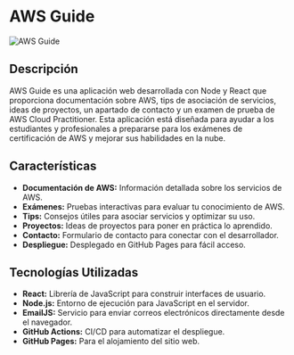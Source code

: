 # AWS Guide

![AWS Guide](https://javieralmeida30.github.io/AWSGuide/)

## Descripción

AWS Guide es una aplicación web desarrollada con Node y React que proporciona documentación sobre AWS, tips de asociación de servicios, ideas de proyectos, un apartado de contacto y un examen de prueba de AWS Cloud Practitioner. Esta aplicación está diseñada para ayudar a los estudiantes y profesionales a prepararse para los exámenes de certificación de AWS y mejorar sus habilidades en la nube.

## Características

- **Documentación de AWS:** Información detallada sobre los servicios de AWS.
- **Exámenes:** Pruebas interactivas para evaluar tu conocimiento de AWS.
- **Tips:** Consejos útiles para asociar servicios y optimizar su uso.
- **Proyectos:** Ideas de proyectos para poner en práctica lo aprendido.
- **Contacto:** Formulario de contacto para conectar con el desarrollador.
- **Despliegue:** Desplegado en GitHub Pages para fácil acceso.

## Tecnologías Utilizadas

- **React:** Librería de JavaScript para construir interfaces de usuario.
- **Node.js:** Entorno de ejecución para JavaScript en el servidor.
- **EmailJS:** Servicio para enviar correos electrónicos directamente desde el navegador.
- **GitHub Actions:** CI/CD para automatizar el despliegue.
- **GitHub Pages:** Para el alojamiento del sitio web.